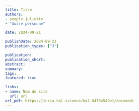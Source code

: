 ```yaml
---
title: Titre
authors:
- people-juliette
- "Autre personne"

date: 2024-09-21

publishDate: 2024-09-21
publication_types: ["3"]

publication: 
publication_short: 
abstract:
summary:
tags:
featured: true

links:
- name: Nom du site
  url: url
url_pdf: https://inria.hal.science/hal-04704549v1/document
---
```

